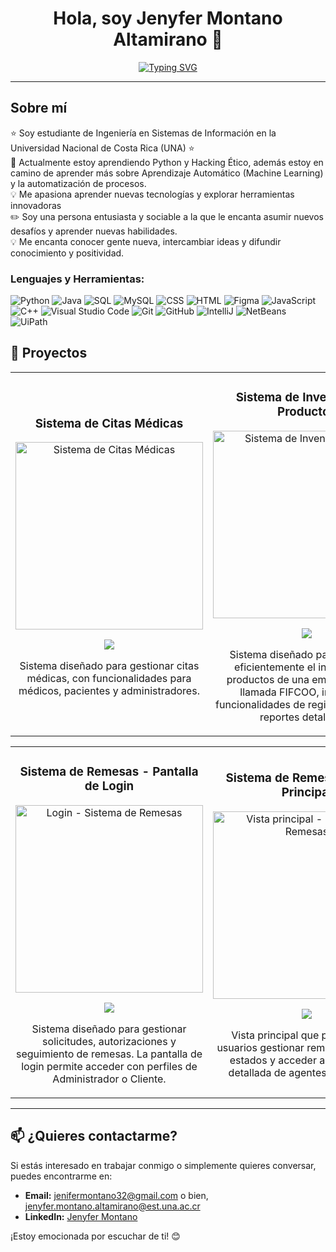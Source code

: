 <div align="center">
  <h1 align="center">Hola, soy Jenyfer Montano Altamirano 👋</h1>
  <p align="center">
 <a href="https://git.io/typing-svg"><img src="https://readme-typing-svg.herokuapp.com?font=Fira+Code&pause=1000&color=5D5FF7&center=true&width=435&lines=Estudiante+de+Ingenieria+en+Sistemas;Siempre+aprendiendo+nuevas+cosas" alt="Typing SVG" /></a>
</p>
</div>


<hr>

<div style="text-align: left;">
  <h2>Sobre mí</h2>
  <ul style="list-style: none; padding: 0;">
    <li>⭐ Soy estudiante de Ingeniería en Sistemas de Información en la Universidad Nacional de Costa Rica (UNA) ⭐</li>
   <li>🌱 Actualmente estoy aprendiendo Python y Hacking Ético, además estoy en camino de aprender más sobre Aprendizaje Automático (Machine Learning) y la automatización de procesos.</li>
    <li>💡 Me apasiona aprender nuevas tecnologías y explorar herramientas innovadoras</li>
   <li> ✏️ Soy una persona entusiasta y sociable a la que le encanta asumir nuevos desafíos y aprender nuevas habilidades.</li>
    <li>💡 Me encanta conocer gente nueva, intercambiar ideas y difundir conocimiento y positividad.</li>
  </ul>
</div>

<div style="text-align: left;">
  <h3>Lenguajes y Herramientas:</h3>
<p align="left">
  <img src="https://img.shields.io/badge/python-3670A0?style=for-the-badge&logo=python&logoColor=ffdd54" alt="Python" />
  <img src="https://img.shields.io/badge/java-%23ED8B00.svg?style=for-the-badge&logo=java&logoColor=white" alt="Java" />
  <img src="https://img.shields.io/badge/sql-%2300599C.svg?style=for-the-badge&logo=sql&logoColor=white" alt="SQL" />
  <img src="https://img.shields.io/badge/mysql-%234479A1.svg?style=for-the-badge&logo=mysql&logoColor=white" alt="MySQL" />
  <img src="https://img.shields.io/badge/css-%231572B6.svg?style=for-the-badge&logo=css3&logoColor=white" alt="CSS" />
  <img src="https://img.shields.io/badge/html5-%23E34F26.svg?style=for-the-badge&logo=html5&logoColor=white" alt="HTML" />
  <img src="https://img.shields.io/badge/figma-%23F24E1E.svg?style=for-the-badge&logo=figma&logoColor=white" alt="Figma" />
  <img src="https://img.shields.io/badge/javascript-%23323330.svg?style=for-the-badge&logo=javascript&logoColor=%23F7DF1E" alt="JavaScript" />
  <img src="https://img.shields.io/badge/c%2B%2B-%2300599C.svg?style=for-the-badge&logo=c%2B%2B&logoColor=white" alt="C++" />
  <img src="https://img.shields.io/badge/visual%20studio%20code-%23007ACC.svg?style=for-the-badge&logo=visual-studio-code&logoColor=white" alt="Visual Studio Code" />
  <img src="https://img.shields.io/badge/git-%23F14E32.svg?style=for-the-badge&logo=git&logoColor=white" alt="Git" />
  <img src="https://img.shields.io/badge/github-%23121011.svg?style=for-the-badge&logo=github&logoColor=white" alt="GitHub" />
  <img src="https://img.shields.io/badge/IntelliJ-%23F2C811.svg?style=for-the-badge&logo=intellij-idea&logoColor=white" alt="IntelliJ" />
  <img src="https://img.shields.io/badge/netbeans-%23F0C200.svg?style=for-the-badge&logo=netbeans&logoColor=white" alt="NetBeans" />
  <img src="https://img.shields.io/badge/uipath-%23F2A900.svg?style=for-the-badge&logo=uipath&logoColor=white" alt="UiPath" />
</p>
</div>


## 📂 Proyectos

<table>
  <tr>
    <td width="50%">
      <h3 align="center">Sistema de Citas Médicas</h3>
      <div align="center">
        <a href="https://github.com/JenyferMontano/Sistema-de-Citas-Medicas" target="_blank">
          <img src="https://drive.google.com/uc?id=12M2EP3AUZ-0qfYQfwyeWdNgeRdE8OVUp" width="300" alt="Sistema de Citas Médicas">
        </a>
        <p>
          <a href="https://github.com/JenyferMontano/Sistema-de-Citas-Medicas" target="_blank">
            <img src="https://img.shields.io/badge/CÓDIGO-ff9?style=for-the-badge&logo=github&logoColor=black">
          </a>
        </p>
        <p>
          Sistema diseñado para gestionar citas médicas, con funcionalidades para médicos, pacientes y administradores.
        </p>
      </div>
    </td>
    <td width="50%">
      <h3 align="center">Sistema de Inventario de Productos</h3>
      <div align="center">
        <a href="https://github.com/JenyferMontano/Sistema-de-Inventario-FIFCOO" target="_blank">
          <img src="https://drive.google.com/uc?id=1qTaOC6ktPOsgE0cgy20Bim_gMywzlddW" width="300" alt="Sistema de Inventario FIFCO">
        </a>
        <p>
          <a href="https://github.com/JenyferMontano/Sistema-de-Inventario-FIFCOO" target="_blank">
            <img src="https://img.shields.io/badge/CÓDIGO-ff9?style=for-the-badge&logo=github&logoColor=black">
          </a>
        </p>
        <p>
          Sistema diseñado para gestionar eficientemente el inventario de productos de una empresa ficticia llamada FIFCOO, incluyendo funcionalidades de registro, consulta y reportes detallados.
        </p>
      </div>
    </td>
  </tr>
</table>

<table>
  <tr>
    <td width="50%">
      <h3 align="center">Sistema de Remesas - Pantalla de Login</h3>
      <div align="center">
        <a href="https://github.com/JenyferMontano/Sistema-de-Remesas" target="_blank">
          <img src="https://drive.google.com/uc?id=1ebecelHlWP52X0-m476CAs0HuBAzGdYL" width="300" alt="Login - Sistema de Remesas">
        </a>
        <p>
          <a href="https://github.com/JenyferMontano/Sistema-de-Remesas" target="_blank">
            <img src="https://img.shields.io/badge/CÓDIGO-ff9?style=for-the-badge&logo=github&logoColor=black">
          </a>
        </p>
        <p>
          Sistema diseñado para gestionar solicitudes, autorizaciones y seguimiento de remesas. La pantalla de login permite acceder con perfiles de Administrador o Cliente.
        </p>
      </div>
    </td>
    <td width="50%">
      <h3 align="center">Sistema de Remesas - Vista Principal</h3>
      <div align="center">
        <a href="https://github.com/JenyferMontano/Sistema-de-Remesas" target="_blank">
          <img src="https://drive.google.com/uc?id=1MZxZBwUTNccJMgr38PDFraf7mVxFRDp2" width="300" alt="Vista principal - Sistema de Remesas">
        </a>
        <p>
          <a href="https://github.com/JenyferMontano/Sistema-de-Remesas" target="_blank">
            <img src="https://img.shields.io/badge/CÓDIGO-ff9?style=for-the-badge&logo=github&logoColor=black">
          </a>
        </p>
        <p>
          Vista principal que permite a los usuarios gestionar remesas, consultar estados y acceder a información detallada de agentes y vehículos.
        </p>
      </div>
    </td>
  </tr>
</table>

---

## 📫 ¿Quieres contactarme?

Si estás interesado en trabajar conmigo o simplemente quieres conversar, puedes encontrarme en:  
- **Email:** jenifermontano32@gmail.com o bien, jenyfer.montano.altamirano@est.una.ac.cr
- **LinkedIn:** [Jenyfer Montano](https://www.linkedin.com/feed/)  

¡Estoy emocionada por escuchar de ti! 😊










<!--
**JenyferMontano/JenyferMontano** is a ✨ _special_ ✨ repository because its `README.md` (this file) appears on your GitHub profile.

Here are some ideas to get you started:

- 🔭 I’m currently working on ...
- 🌱 I’m currently learning ...
- 👯 I’m looking to collaborate on ...
- 🤔 I’m looking for help with ...
- 💬 Ask me about ...
- 📫 How to reach me: ...
- 😄 Pronouns: ...
- ⚡ Fun fact: ...
-->
